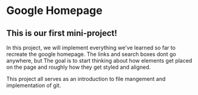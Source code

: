 # Google Homepage
## This is our **first** mini-project!

In this project, we will implement everything we've learned so far to recreate the google homepage. The links and search boxes dont go anywhere, but The goal is to start thinking about how elements get placed on the page and roughly how they get styled and aligned. 

This project all serves as an introduction to file mangement and implementation of git.
